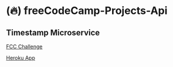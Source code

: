 # (:fire:) freeCodeCamp-Projects-Api

## Timestamp Microservice

[FCC Challenge](https://www.freecodecamp.com/challenges/url-shortener-microservice)

[Heroku App](https://fccurlshortenermicroservice.herokuapp.com/)

